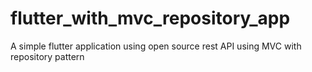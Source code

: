 # flutter_with_mvc_repository_app
A simple flutter application using open source rest API using MVC with repository pattern
